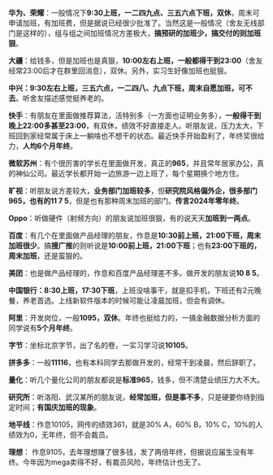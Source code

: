 **华为、荣耀**：一般情况下**9:30上班，一二四九点、三五六点下班，双休**，周末可申请加班，有加班费，但是据说已经很少批准了。当然这是一般情况（舍友无线部门是这样的），组与组之间加班情况方差极大，**搞预研的加班少，搞交付的则加班狠**。

**大疆**：给钱多，但是加班也是真狠，**10:00左右上班，一般都得干到23:00**（舍友经常23:00后才在群里回消息），双休。另外，实习生好像加班也挺狠。

**中兴：9:30左右上班，三五六点，一二四八、九点下班，周末自愿加班，可不去**。听舍友描述感觉挺养老的。

**快手**：有朋友在里面做推荐算法，活特别多（一方面也证明业务多），**一般得干到晚上22:00多甚至23:00**，有双休，绩效不好直接走人。听朋友说，压力太大，下班回到家经常属于床上一躺啥也不想干的状态。最近快手开始盈利了，年终奖很给力，**人均6个月年终**。

**微软苏州**：有个很厉害的学长在里面做开发，真正的**965**，并且常年居家办公，真的神仙公司。最近学长都开始一边旅游一边上班了，每个星期换个地方住。

**旷视**：听朋友说方差较大，**业务部门加班较多**，但**研究院风格偏外企，很多部门965，也有的11 7 5**，但是也有那种周末加班的部门。**传言2024年零年终**。

**Oppo**：听做硬件（射频方向）的朋友说加班很狠，有的说天天**加班到一两点**。

**百度**：有几个在里面做产品经理的朋友，作息是**10:30前上班，21:00下班，周末加班很少**。搞**搜广推**的则听说是**10:00前上班，21:00下班**；也有**23:00下班的，周末加班**，还是蛮狠的。

**美团**：也是做产品经理的，作息和百度产品经理差不多。做开发的朋友说**10 8 5**。

**中国银行：8:30上班，17:30下班**，上班没啥事干，就是扣手机，下班还有2元晚餐，养老首选。上线新软件版本的时候可能让凌晨加班，但会有调休。

**阿里**：开发岗位，一般**1095，双休**。年终也挺给力的，一搞金融数据分析方面的同学说有**5个月年终**。

**字节**：坐标北京字节，出了名的卷，一实习学习说**10105**。

**拼多多**：一般**11116**，也有本科同学去那做开发的，经常干到凌晨，然后辞职了。

**量化**：听几个量化公司的朋友都说是**标准965**，钱多，但不清楚业绩压力大不大。

**研究所**：听洛阳、武汉某所的朋友说，**经常加班，但是事不多**，只是硬要你待到指定时间；**有国庆加班的现象**。

**地平线**：作息10105，网传的绩效361，就是30% A，60% B，10% C，10%的人绩效为0，无年终，但不会裁员。

**理想**： 作息9105，去年理想赚了很多钱，发了两倍年终，但据说应届生没有年终。今年因为mega卖得不好，有裁员风险，年终估计也无了。